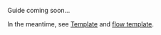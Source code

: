 Guide coming soon...

In the meantime, see [Template](../types/template.md) and [flow template](../cli/flow_template.md).

